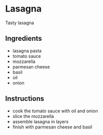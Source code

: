 # Lasagna
Tasty lasagna

## Ingredients
- lasagna pasta
- tomato sauce
- mozzarella
- parmesan cheese
- basil
- oil
- onion
  
## Instructions
- cook the tomato sauce with oil and onion
- slice the mozzarella
- assemble lasagna in layers
- finish with parmesan cheese and basil
